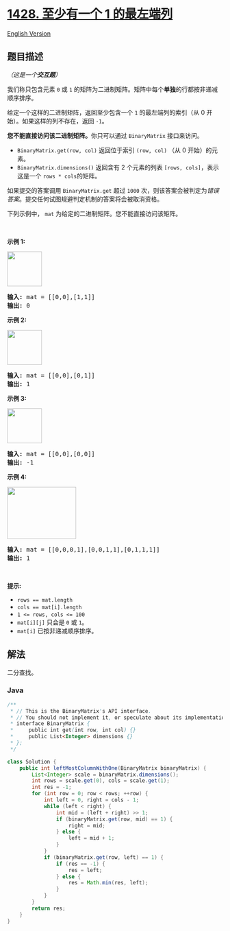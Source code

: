# [1428. 至少有一个 1 的最左端列](https://leetcode.cn/problems/leftmost-column-with-at-least-a-one)

[English Version](/solution/1400-1499/1428.Leftmost%20Column%20with%20at%20Least%20a%20One/README_EN.md)

## 题目描述

<p><em>（这是一个<strong>交互题</strong>）</em></p>

<p>我们称只包含元素&nbsp;<code>0</code>&nbsp;或&nbsp;<code>1</code>&nbsp;的矩阵为二进制矩阵。矩阵中每个<strong>单独</strong>的行都按非递减顺序排序。</p>

<p>给定一个这样的二进制矩阵，返回至少包含一个&nbsp;<code>1</code>&nbsp;的最左端列的索引（从 0 开始）。如果这样的列不存在，返回&nbsp;<code>-1</code>。</p>

<p><strong>您不能直接访问该二进制矩阵。</strong>你只可以通过&nbsp;<code>BinaryMatrix</code>&nbsp;接口来访问。</p>

<ul>
	<li><code>BinaryMatrix.get(row, col)</code>&nbsp;返回位于索引&nbsp;<code>(row, col)</code>&nbsp;（从 0 开始）的元素。</li>
	<li><code>BinaryMatrix.dimensions()</code>&nbsp;返回含有 2 个元素的列表&nbsp;<code>[rows, cols]</code>，表示这是一个&nbsp;<code>rows *&nbsp;cols</code>的矩阵。</li>
</ul>

<p>如果提交的答案调用&nbsp;<code>BinaryMatrix.get</code>&nbsp;超过 <code>1000</code> 次，则该答案会被判定为<em>错误答案</em>。提交任何试图规避判定机制的答案将会被取消资格。</p>

<p>下列示例中，&nbsp;<code>mat</code>&nbsp;为给定的二进制矩阵。您不能直接访问该矩阵。</p>

<p>&nbsp;</p>

<p><strong>示例 1:</strong></p>

<p><strong><img alt="" src="https://fastly.jsdelivr.net/gh/doocs/leetcode@main/solution/1400-1499/1428.Leftmost%20Column%20with%20at%20Least%20a%20One/images/untitled-diagram-5.jpg" style="height:81px; width:81px" /></strong></p>

<pre>
<strong>输入:</strong> mat = [[0,0],[1,1]]
<strong>输出:</strong> 0
</pre>

<p><strong>示例 2:</strong></p>

<p><strong><img alt="" src="https://fastly.jsdelivr.net/gh/doocs/leetcode@main/solution/1400-1499/1428.Leftmost%20Column%20with%20at%20Least%20a%20One/images/untitled-diagram-4.jpg" style="height:81px; width:81px" /></strong></p>

<pre>
<strong>输入:</strong> mat = [[0,0],[0,1]]
<strong>输出:</strong> 1
</pre>

<p><strong>示例 3:</strong></p>

<p><strong><img alt="" src="https://fastly.jsdelivr.net/gh/doocs/leetcode@main/solution/1400-1499/1428.Leftmost%20Column%20with%20at%20Least%20a%20One/images/untitled-diagram-3.jpg" style="height:81px; width:81px" /></strong></p>

<pre>
<strong>输入:</strong> mat = [[0,0],[0,0]]
<strong>输出:</strong> -1</pre>

<p><strong>示例 4:</strong></p>

<p><strong><img alt="" src="https://fastly.jsdelivr.net/gh/doocs/leetcode@main/solution/1400-1499/1428.Leftmost%20Column%20with%20at%20Least%20a%20One/images/untitled-diagram-6.jpg" style="height:121px; width:161px" /></strong></p>

<pre>
<strong>输入:</strong> mat = [[0,0,0,1],[0,0,1,1],[0,1,1,1]]
<strong>输出:</strong> 1
</pre>

<p>&nbsp;</p>

<p><strong>提示:</strong></p>

<ul>
	<li><code>rows == mat.length</code></li>
	<li><code>cols == mat[i].length</code></li>
	<li><code>1 &lt;= rows, cols&nbsp;&lt;= 100</code></li>
	<li><code>mat[i][j]</code>&nbsp;只会是&nbsp;<code>0</code>&nbsp;或&nbsp;<code>1</code>。</li>
	<li><code>mat[i]</code>&nbsp;已按非递减顺序排序。</li>
</ul>

## 解法

二分查找。

### **Java**

```java
/**
 * // This is the BinaryMatrix's API interface.
 * // You should not implement it, or speculate about its implementation
 * interface BinaryMatrix {
 *     public int get(int row, int col) {}
 *     public List<Integer> dimensions {}
 * };
 */

class Solution {
    public int leftMostColumnWithOne(BinaryMatrix binaryMatrix) {
        List<Integer> scale = binaryMatrix.dimensions();
        int rows = scale.get(0), cols = scale.get(1);
        int res = -1;
        for (int row = 0; row < rows; ++row) {
            int left = 0, right = cols - 1;
            while (left < right) {
                int mid = (left + right) >> 1;
                if (binaryMatrix.get(row, mid) == 1) {
                    right = mid;
                } else {
                    left = mid + 1;
                }
            }
            if (binaryMatrix.get(row, left) == 1) {
                if (res == -1) {
                    res = left;
                } else {
                    res = Math.min(res, left);
                }
            }
        }
        return res;
    }
}
```
